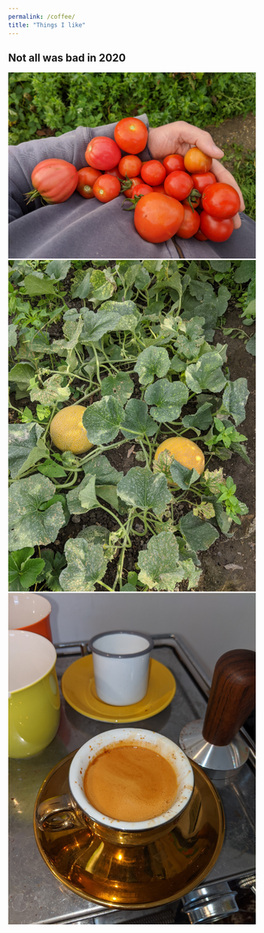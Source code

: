 ```yaml
---
permalink: /coffee/
title: "Things I like"
---
```


## Not all was bad in 2020

<img src="/assets/images/coffeeandveg/tomatoes.jpg">

<img src="/assets/images/coffeeandveg/melon.jpg">

<img src="/assets/images/coffeeandveg/espresso.jpg">
